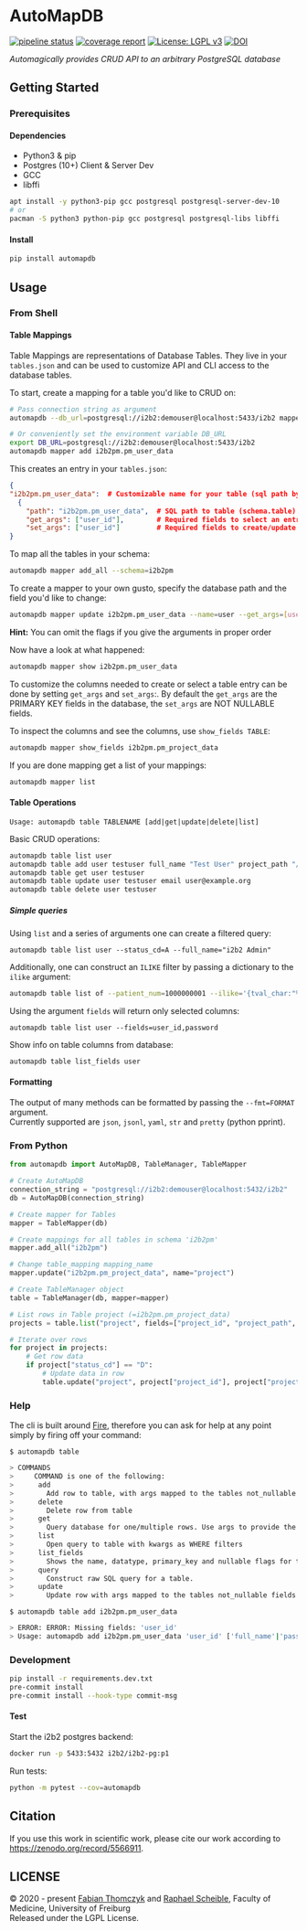 # AutoMapDB

[![pipeline status](https://gitlab.com/uklfr/mds/automapdb/badges/main/pipeline.svg)](https://gitlab.com/uklfr/mds/automapdb/-/commits/master)
[![coverage report](https://gitlab.com/mds-imbi-freiburg/automapdb/badges/main/coverage.svg?job=test)](https://gitlab.com/mds-imbi-freiburg/automapdb/-/commits/main)
[![License: LGPL v3](https://img.shields.io/badge/License-LGPL%20v3-blue.svg)](http://www.gnu.org/licenses/lgpl-3.0)
[![DOI](https://zenodo.org/badge/DOI/10.5281/zenodo.5566911.svg)](https://doi.org/10.5281/zenodo.5566911)

*Automagically provides CRUD API to an arbitrary PostgreSQL database*

## Getting Started
### Prerequisites
#### Dependencies
* Python3 & pip
* Postgres (10+) Client & Server Dev
* GCC
* libffi

~~~bash
apt install -y python3-pip gcc postgresql postgresql-server-dev-10
# or
pacman -S python3 python-pip gcc postgresql postgresql-libs libffi
~~~

#### Install

~~~bash
pip install automapdb
~~~

## Usage
### From Shell
#### Table Mappings
Table Mappings are representations of Database Tables.
They live in your `tables.json` and can be used to customize API and CLI access to the database tables.

To start, create a mapping for a table you'd like to CRUD on:

```bash
# Pass connection string as argument
automapdb --db_url=postgresql://i2b2:demouser@localhost:5433/i2b2 mapper add i2b2pm.pm_user_data

# Or conveniently set the environment variable DB_URL
export DB_URL=postgresql://i2b2:demouser@localhost:5433/i2b2
automapdb mapper add i2b2pm.pm_user_data
```

This creates an entry in your `tables.json`:
```json
{
"i2b2pm.pm_user_data":  # Customizable name for your table (sql path by default)
  {
    "path": "i2b2pm.pm_user_data",  # SQL path to table (schema.table)
    "get_args": ["user_id"],        # Required fields to select an entry (PRIMARY KEY fields)
    "set_args": ["user_id"]         # Required fields to create/update an entry (NOT NULLABLE fields)
}
```

To map all the tables in your schema:
```bash 
automapdb mapper add_all --schema=i2b2pm
```

To create a mapper to your own gusto, specify the database path and the field you'd like to change:
```bash
automapdb mapper update i2b2pm.pm_user_data --name=user --get_args=[user_id] --set_args=[user_id,full_name]
```
__Hint:__ You can omit the flags if you give the arguments in proper order

Now have a look at what happened:

```bash
automapdb mapper show i2b2pm.pm_user_data
```

To customize the columns needed to create or select a table entry can be done by setting `get_args` and `set_args`:.
By default the `get_args` are the PRIMARY KEY fields in the database, the `set_args` are NOT NULLABLE fields.

To inspect the columns and see the columns, use `show_fields TABLE`:
```bash
automapdb mapper show_fields i2b2pm.pm_project_data
```

If you are done mapping get a list of your mappings:
```bash
automapdb mapper list
```

#### Table Operations
`Usage: automapdb table TABLENAME [add|get|update|delete|list]`

Basic CRUD operations:
```bash
automapdb table list user
automapdb table add user testuser full_name "Test User" project_path "/test"
automapdb table get user testuser
automapdb table update user testuser email user@example.org
automapdb table delete user testuser
```

##### Simple queries
Using `list` and a series of arguments one can create a filtered query:
~~~
automapdb table list user --status_cd=A --full_name="i2b2 Admin"
~~~

Additionally, one can construct an `ILIKE` filter by passing a dictionary to the `ilike` argument:

~~~bash
automapdb table list of --patient_num=1000000001 --ilike='{tval_char:"%tobacco%"}'
~~~

Using the argument `fields` will return only selected columns:
~~~
automapdb table list user --fields=user_id,password
~~~

Show info on table columns from database:
```bash
automapdb table list_fields user
```


#### Formatting
The output of many methods can be formatted by passing the `--fmt=FORMAT` argument.   
Currently supported are `json`, `jsonl`, `yaml`, `str` and `pretty` (python pprint).

### From Python

```python
from automapdb import AutoMapDB, TableManager, TableMapper

# Create AutoMapDB
connection_string = "postgresql://i2b2:demouser@localhost:5432/i2b2"
db = AutoMapDB(connection_string)

# Create mapper for Tables
mapper = TableMapper(db)

# Create mappings for all tables in schema 'i2b2pm'
mapper.add_all("i2b2pm")

# Change table_mapping mapping_name
mapper.update("i2b2pm.pm_project_data", name="project")

# Create TableManager object
table = TableManager(db, mapper=mapper)

# List rows in Table project (=i2b2pm.pm_project_data)
projects = table.list("project", fields=["project_id", "project_path", "status_cd"])

# Iterate over rows
for project in projects:
    # Get row data
    if project["status_cd"] == "D":
        # Update data in row
        table.update("project", project["project_id"], project["project_path"], "status_cd", "A")
```

### Help
The cli is built around [Fire](https://github.com/google/python-fire),
therefore you can ask for help at any point simply by firing off your command:

`$ automapdb table`
```bash
> COMMANDS
>     COMMAND is one of the following:
>      add
>        Add row to table, with args mapped to the tables not_nullable fields
>      delete
>        Delete row from table
>      get
>        Query database for one/multiple rows. Use args to provide the primary keys
>      list
>        Open query to table with kwargs as WHERE filters
>      list_fields
>        Shows the name, datatype, primary_key and nullable flags for the columns of given Table
>      query
>        Construct raw SQL query for a table.
>      update
>        Update row with args mapped to the tables not_nullable fields
```

`$ automapdb table add i2b2pm.pm_user_data`
```bash
> ERROR: ERROR: Missing fields: 'user_id'
> Usage: automapdb add i2b2pm.pm_user_data 'user_id' ['full_name'|'password'|'email'|'project_path']
```

### Development
```bash
pip install -r requirements.dev.txt
pre-commit install
pre-commit install --hook-type commit-msg
```

#### Test
Start the i2b2 postgres backend:
```bash
docker run -p 5433:5432 i2b2/i2b2-pg:p1
```

Run tests:
```bash
python -m pytest --cov=automapdb
```

## Citation
If you use this work in scientific work, please cite our work according to https://zenodo.org/record/5566911.


## LICENSE
&copy; 2020 - present [Fabian Thomczyk](https://www.uniklinik-freiburg.de/imbi/mitarbeiter.html?imbiuser=thomczyk) and [Raphael Scheible](https://www.uniklinik-freiburg.de/imbi/mitarbeiter.html?imbiuser=scheiblr), Faculty of Medicine, University of Freiburg  
Released under the LGPL License.
